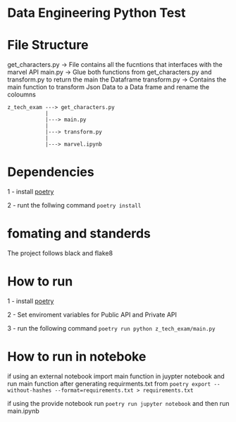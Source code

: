# Data Engineering Python Test

# File Structure

get_characters.py -> File contains all the fucntions that interfaces with the marvel API
main.py -> Glue both functions from get_characters.py and transform.py to return the main the Dataframe
transform.py -> Contains the main function to transform Json Data to a Data frame and rename the coloumns

```
z_tech_exam ---> get_characters.py
            |
            |---> main.py
            |
            |---> transform.py
            |
            |---> marvel.ipynb
```
# Dependencies
 1 - install [poetry](https://python-poetry.org/)
 
 2 - runt the follwing command `poetry install`

 # fomating and standerds 
 The project follows black and flake8

# How to run 
 1 - install [poetry](https://python-poetry.org/)

 2 - Set enviroment variables for Public API and Private API

 3 - run the following command `poetry run python z_tech_exam/main.py`

# How to run in noteboke
if using an external notebook import main function in juypter notebook and run main function after generating requirments.txt from `poetry export --without-hashes --format=requirements.txt > requirements.txt`

if using the provide notebook run `poetry run jupyter notebook` and then run main.ipynb 
